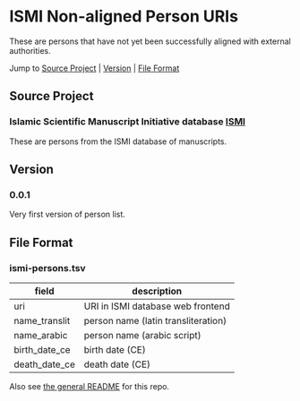 # ISMI Non-aligned Person URIs
These are persons that have not yet been successfully aligned with external authorities. 

Jump to [Source Project](#source-project) | [Version](#version) | [File Format](#file-format)

## Source Project
### Islamic Scientific Manuscript Initiative database [ISMI](https://ismi.mpiwg-berlin.mpg.de)

These are persons from the ISMI database of manuscripts.

## Version

### 0.0.1

Very first version of person list.

## File Format

### ismi-persons.tsv

| field | description |
| --- | --- |
| uri | URI in ISMI database web frontend |
| name_translit | person name (latin transliteration) |
| name_arabic | person name (arabic script) |
| birth_date_ce | birth date (CE) |
| death_date_ce | death date (CE) |

Also see [the general README](https://github.com/Hist-ME/URIs/blob/master/README.md) for this repo.